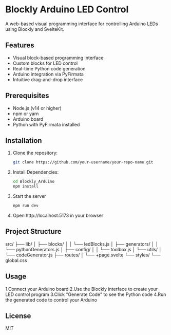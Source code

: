 # Blockly Arduino LED Control

A web-based visual programming interface for controlling Arduino LEDs using Blockly and SvelteKit.

## Features

- Visual block-based programming interface
- Custom blocks for LED control
- Real-time Python code generation
- Arduino integration via PyFirmata
- Intuitive drag-and-drop interface

## Prerequisites

- Node.js (v14 or higher)
- npm or yarn
- Arduino board
- Python with PyFirmata installed

## Installation

1. Clone the repository:
   ```bash
   git clone https://github.com/your-username/your-repo-name.git

2. Install Dependencies:
   ```bash
   cd Blockly_Arduino
   npm install  

3. Start the server
   ```bash
   npm run dev

4. Open http://localhost:5173 in your browser

## Project Structure

src/
├── lib/
│   ├── blocks/
│   │   └── ledBlocks.js
│   ├── generators/
│   │   └── pythonGenerators.js
│   ├── config/
│   │   └── toolbox.js
│   └── utils/
│       └── codeGenerator.js
├── routes/
│   └── +page.svelte
└── styles/
    └── global.css

## Usage

 1.Connect your Arduino board
 2.Use the Blockly interface to create your LED control program
 3.Click "Generate Code" to see the Python code
 4.Run the generated code to control your Arduino

## License
MIT

